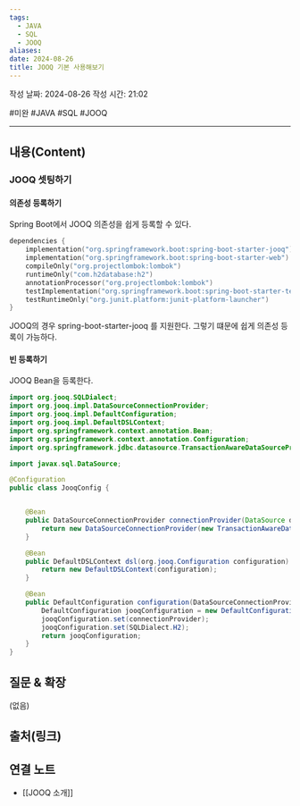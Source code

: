 ```yaml
---
tags:
  - JAVA
  - SQL
  - JOOQ
aliases: 
date: 2024-08-26
title: JOOQ 기본 사용해보기
---
```

작성 날짜: 2024-08-26
작성 시간: 21:02

#미완 #JAVA #SQL #JOOQ 

----
## 내용(Content)

### JOOQ 셋팅하기

#### 의존성 등록하기

Spring Boot에서 JOOQ 의존성을 쉽게 등록할 수 있다.

```kotlin
dependencies {
	implementation("org.springframework.boot:spring-boot-starter-jooq")
	implementation("org.springframework.boot:spring-boot-starter-web")
	compileOnly("org.projectlombok:lombok")
	runtimeOnly("com.h2database:h2")
	annotationProcessor("org.projectlombok:lombok")
	testImplementation("org.springframework.boot:spring-boot-starter-test")
	testRuntimeOnly("org.junit.platform:junit-platform-launcher")
}
```

JOOQ의 경우 spring-boot-starter-jooq 를 지원한다. 그렇기 떄문에 쉽게 의존성 등록이 가능하다.

#### 빈 등록하기

JOOQ Bean을 등록한다.

```java
import org.jooq.SQLDialect;
import org.jooq.impl.DataSourceConnectionProvider;
import org.jooq.impl.DefaultConfiguration;
import org.jooq.impl.DefaultDSLContext;
import org.springframework.context.annotation.Bean;
import org.springframework.context.annotation.Configuration;
import org.springframework.jdbc.datasource.TransactionAwareDataSourceProxy;

import javax.sql.DataSource;

@Configuration
public class JooqConfig {


    @Bean
    public DataSourceConnectionProvider connectionProvider(DataSource dataSource) {
        return new DataSourceConnectionProvider(new TransactionAwareDataSourceProxy(dataSource));
    }

    @Bean
    public DefaultDSLContext dsl(org.jooq.Configuration configuration) {
        return new DefaultDSLContext(configuration);
    }

    @Bean
    public DefaultConfiguration configuration(DataSourceConnectionProvider connectionProvider) {
        DefaultConfiguration jooqConfiguration = new DefaultConfiguration();
        jooqConfiguration.set(connectionProvider);
        jooqConfiguration.set(SQLDialect.H2);
        return jooqConfiguration;
    }
}
```


## 질문 & 확장

(없음)

## 출처(링크)


## 연결 노트

- [[JOOQ 소개]]








